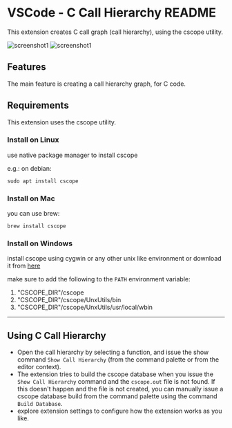 # VSCode - C Call Hierarchy README
This extension creates C call graph (call hierarchy), using the cscope utility.

![screenshot1](https://github.com/abdalmoniem/C-Call-Hierarchy/raw/master/media/screenshot1.png) ![screenshot1](https://github.com/abdalmoniem/C-Call-Hierarchy/raw/master/media/screenshot2.png)

## Features
The main feature is creating a call hierarchy graph, for C code.

## Requirements
This extension uses the cscope utility.

### Install on Linux
use native package manager to install cscope

e.g.: on debian:
```shell
sudo apt install cscope
```

### Install on Mac
you can use brew:

```shell
brew install cscope
```

### Install on Windows
install cscope using cygwin or any other unix like environment or download it from [here](https://github.com/abdalmoniem/C-Call-Hierarchy/releases/download/v1.5.0/cscope.zip)

make sure to add the following to the `PATH` environment variable:
1. "CSCOPE_DIR"/cscope
2. "CSCOPE_DIR"/cscope/UnxUtils/bin
3. "CSCOPE_DIR"/cscope/UnxUtils/usr/local/wbin

-----------------------------------------------------------------------------------------------------------

## Using C Call Hierarchy
* Open the call hierarchy by selecting a function, and issue the show command `Show Call Hierarchy` (from the command palette or from the editor context).
* The extension tries to build the cscope database when you issue the `Show Call Hierarchy` command and the `cscope.out` file is not found. If this doesn't happen and the file is not created, you can manually issue a cscope database build from the command palette using the command `Build Database`.
* explore extension settings to configure how the extension works as you like.

